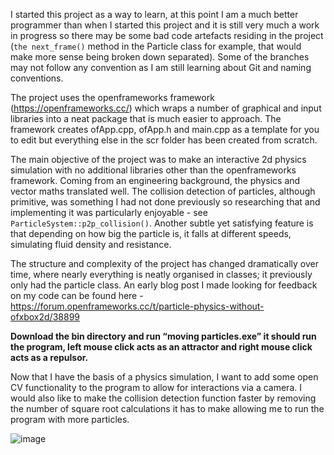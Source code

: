 I started this project as a way to learn, at this point I am a much better programmer than when I started this project and it is still very much a work in progress so there may be some bad code artefacts residing in the project (```the next_frame()``` method in the Particle class for example, that would make more sense being broken down separated). Some of the branches may not follow any convention as I am still learning about Git and naming conventions.

The project uses the openframeworks framework (https://openframeworks.cc/) which wraps a number of graphical and input libraries into a neat package that is much easier to approach. The framework creates ofApp.cpp, ofApp.h and main.cpp as a template for you to edit but everything else in the scr folder has been created from scratch. 

The main objective of the project was to make an interactive 2d physics simulation with no additional libraries other than the openframeworks framework. Coming from an engineering background, the physics and vector maths translated well. The collision detection of particles, although primitive, was something I had not done previously so researching that and implementing it was particularly enjoyable - see ```ParticleSystem::p2p_collision()```. Another subtle yet satisfying feature is that depending on how big the particle is, it falls at different speeds, simulating fluid density and resistance.

The structure and complexity of the project has changed dramatically over time, where nearly everything is neatly organised in classes; it previously only had the particle class. An early blog post I made looking for feedback on my code can be found here - https://forum.openframeworks.cc/t/particle-physics-without-ofxbox2d/38899

**Download the bin directory and run “moving particles.exe” it should run the program, left mouse click acts as an attractor and right mouse click acts as a repulsor.**

Now that I have the basis of a physics simulation, I want to add some open CV functionality to the program to allow for interactions via a camera. I would also like to make the collision detection function faster by removing the number of square root calculations it has to make allowing me to run the program with more particles.

![image](https://user-images.githubusercontent.com/88803350/169156877-9483a6f4-75bc-4adf-b880-e190bacf85cd.png)


